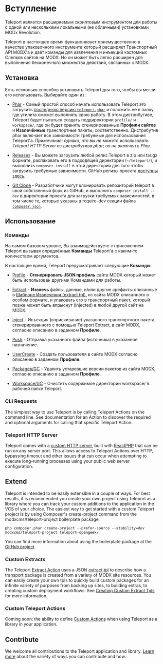 # Вступление

Teleport является расширяемым скриптовым инструментом для работы с одной или несколькими локальными (не облачными) установками MODx Revolution.

Teleport в настоящее время функционирует приемущественно в качестве упаковочного инструмента который расширяет Транспортный API MODX'а и даёт команды для извлечения и инъекций кастомных Слепков сайтов на MODX. Но он может быть легко расширен для выполнения бесконечного множества действий, связанных с MODX.

## Установка

Есть несколько способов установить Teleport для того, чтобы вы могли его использовать. Выбирайте один из:

* [Phar](install/phar.md) - Самый простой способ начать использовать Teleport это загрузить [последнюю версию `teleport.phar`](http://modx.s3.amazonaws.com/releases/teleport/teleport.phar) и положить её в папку где утилита сможет выполнять свою работу. В этом дистрибутиве, Teleport будет пытаться создать поддиректории `profile/` и `workspace/`, где он будет хранить сгенерированные **Профили сайтов** и **Извлечённые** транспортные пакеты, соответственно. Дистрибутив phar включает все зависимости требуемые для использования Teleport'а.
  _Примечание: однако, что вы не можете использовать Teleport HTTP Server из дистрибутива phar; он не включен в Phar._
  

* [Releases](install/releases.md) - Вы можете загрузить любой релиз Teleport в zip или tar.gz формате, распаковать его в подходящей директории (`~/teleport/`), и выполнить `composer install` в этой директории для того чтобы загрузить требуемые зависимости. GitHub релизы проекта [доступны здесь](https://github.com/modxcms/teleport/releases).


* [Git Clone](install/git-clone.md) - Разработчики могут клонировать репозиторий teleport в свой собственный форк из GitHub, и выполнить `composer install --dev` в директории проекта для загрузки требуемых зависимостей, в том числе те, которые указаны в require-dev секции файла [`composer.json`](https://github.com/modxcms/teleport/blob/master/composer.json).


## Использование

### Команды

На самом базовом уровне, Вы взаимодействуете с приложением Teleport вызывая опредлённые **Команды** Teleport'а с каким-то количеством аргументов.

В настоящее время, Teleport предусматривает следующие **Команды**:

* [Profile](https://github.com/modxcms/teleport/blob/master/doc/use/profile.md) - **Сгенерировать JSON профиль** сайта MODX который может быть использован другими Командами для работы.

* [Extract](https://github.com/modxcms/teleport/blob/master/doc/use/extract.md) - **Извлечь** файлы, данные, и/или другие арефакты описанные в [Шаблоне Извлечения (extract tpl)](https://github.com/modxcms/teleport/blob/master/doc/use/extract/tpl.md), из сайта MODX описанного в особом формате, и упаковать его в транспортный пакет, который позже может быть впрыснут (Injected) в любой другой сайт на MODX.

* [Inject](https://github.com/modxcms/teleport/blob/master/doc/use/inject.md) - Инъекция (вприскивание) указанного транспортного пакета, сгенерированного с помощью Teleport Extract, в сайт MODX, согласно описанию в заданном **Профиле**.

* [Push](https://github.com/modxcms/teleport/blob/master/doc/use/push.md) - Отправка указанного файла (источника) в указанное назначение.

* [UserCreate](https://github.com/modxcms/teleport/blob/master/doc/use/user-create.md) - Создать пользователя в сайте MODX согласно описанию в заданном **Профиле**.

* [Packages/GC](https://github.com/modxcms/teleport/blob/master/doc/use/packages/gc.md) - Удалить устаревшие версии пакетов из сайта MODX, согласно описанию в заданном **Профиле**.

* [Workspace/GC](https://github.com/modxcms/teleport/blob/master/doc/use/workspace/gc.md) - Очистить содержимое директории workspace/ в рабочей папке Teleport.

### CLI Requests

The simplest way to use Teleport is by calling Teleport Actions on the command line. See documentation for an Action to discover the required and optional arguments for calling that specific Teleport Action.

### Teleport HTTP Server

Teleport comes with a [custom HTTP server](https://github.com/modxcms/teleport/blob/master/doc/use/server.md), built with [ReactPHP](http://reactphp.org/) that can be run on any server port. This allows access to Teleport Actions over HTTP, bypassing timeout and other issues that can occur when attempting to execute long-running processes using your public web server configuration.

## Extend

Teleport is intended to be easily extensible in a couple of ways. For best results, it is recommended you create your own project using Teleport as a library where you can track your custom additions to the application in the VCS of your choice. The easiest way to get started with a custom Teleport project is by using Composer's create-project command from the modxcms/teleport-project boilerplate package.

    php composer.phar create-project --prefer-source --stability=dev modxcms/teleport-project teleport-opengeek/

You can find more information about using the boilerplate package at the [GitHub project](https://github.com/modxcms/teleport-project "Teleport boilerplate project").

### Custom Extracts

The Teleport [Extract Action](https://github.com/modxcms/teleport/blob/master/doc/use/extract.md) uses a JSON [extract tpl](https://github.com/modxcms/teleport/blob/master/doc/use/extract/tpl.md) to describe how a transport package is created from a variety of MODX site resources. You can easily create your own tpls to quickly build custom packages for an infinite variety of purposes from backing up sites, to building extras, to creating custom deployment workflows. See [Creating Custom Extract Tpls](https://github.com/modxcms/teleport/blob/master/doc/extend/custom-extract-tpls.md) for more information.

### Custom Teleport Actions

Coming soon: the ability to define [Custom Actions](https://github.com/modxcms/teleport/blob/master/doc/extend/custom-actions.md) when using Teleport as a library in your application.


## Contribute

We welcome all contributions to the Teleport application and library. [Learn more](https://github.com/modxcms/teleport/blob/master/doc/contribute.md) about the variety of ways you can contribute and how.
